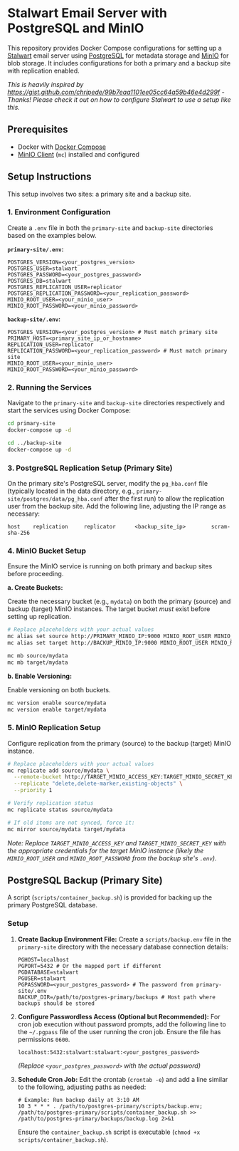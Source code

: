 # Stalwart Email Server with PostgreSQL and MinIO

This repository provides Docker Compose configurations for setting up a [Stalwart](https://stalw.art) email server using [PostgreSQL](https://www.postgresql.org) for metadata storage and [MinIO](https://min.io) for blob storage. It includes configurations for both a primary and a backup site with replication enabled.

*This is heavily inspired by https://gist.github.com/chripede/99b7eaa1101ee05cc64a59b46e4d299f - Thanks! Please check it out on how to configure Stalwart to use a setup like this.* 

## Prerequisites

*   Docker with [Docker Compose](https://github.com/docker/compose)
*   [MinIO Client](https://min.io/docs/minio/linux/reference/minio-mc.html) (`mc`) installed and configured

## Setup Instructions

This setup involves two sites: a primary site and a backup site.

### 1. Environment Configuration

Create a `.env` file in both the `primary-site` and `backup-site` directories based on the examples below.

**`primary-site/.env`:**

```env
POSTGRES_VERSION=<your_postgres_version>
POSTGRES_USER=stalwart
POSTGRES_PASSWORD=<your_postgres_password>
POSTGRES_DB=stalwart
POSTGRES_REPLICATION_USER=replicator
POSTGRES_REPLICATION_PASSWORD=<your_replication_password>
MINIO_ROOT_USER=<your_minio_user>
MINIO_ROOT_PASSWORD=<your_minio_password>
```

**`backup-site/.env`:**

```env
POSTGRES_VERSION=<your_postgres_version> # Must match primary site
PRIMARY_HOST=<primary_site_ip_or_hostname>
REPLICATION_USER=replicator
REPLICATION_PASSWORD=<your_replication_password> # Must match primary site
MINIO_ROOT_USER=<your_minio_user>
MINIO_ROOT_PASSWORD=<your_minio_password>
```

### 2. Running the Services

Navigate to the `primary-site` and `backup-site` directories respectively and start the services using Docker Compose:

```bash
cd primary-site
docker-compose up -d

cd ../backup-site
docker-compose up -d
```

### 3. PostgreSQL Replication Setup (Primary Site)

On the primary site's PostgreSQL server, modify the `pg_hba.conf` file (typically located in the data directory, e.g., `primary-site/postgres/data/pg_hba.conf` after the first run) to allow the replication user from the backup site. Add the following line, adjusting the IP range as necessary:

```
host    replication     replicator      <backup_site_ip>        scram-sha-256
```

### 4. MinIO Bucket Setup

Ensure the MinIO service is running on both primary and backup sites before proceeding.

**a. Create Buckets:**

Create the necessary bucket (e.g., `mydata`) on both the primary (source) and backup (target) MinIO instances. The target bucket *must* exist before setting up replication.

```bash
# Replace placeholders with your actual values
mc alias set source http://PRIMARY_MINIO_IP:9000 MINIO_ROOT_USER MINIO_ROOT_PASSWORD --api s3v4
mc alias set target http://BACKUP_MINIO_IP:9000 MINIO_ROOT_USER MINIO_ROOT_PASSWORD --api s3v4

mc mb source/mydata
mc mb target/mydata
```

**b. Enable Versioning:**

Enable versioning on both buckets.

```bash
mc version enable source/mydata
mc version enable target/mydata
```

### 5. MinIO Replication Setup

Configure replication from the primary (source) to the backup (target) MinIO instance.

```bash
# Replace placeholders with your actual values
mc replicate add source/mydata \
  --remote-bucket http://TARGET_MINIO_ACCESS_KEY:TARGET_MINIO_SECRET_KEY@BACKUP_MINIO_IP:9000/mydata \
  --replicate "delete,delete-marker,existing-objects" \
  --priority 1

# Verify replication status
mc replicate status source/mydata

# If old items are not synced, force it:
mc mirror source/mydata target/mydata
```

*Note: Replace `TARGET_MINIO_ACCESS_KEY` and `TARGET_MINIO_SECRET_KEY` with the appropriate credentials for the target MinIO instance (likely the `MINIO_ROOT_USER` and `MINIO_ROOT_PASSWORD` from the backup site's `.env`).*

## PostgreSQL Backup (Primary Site)

A script (`scripts/container_backup.sh`) is provided for backing up the primary PostgreSQL database.

### Setup

1.  **Create Backup Environment File:**
    Create a `scripts/backup.env` file in the `primary-site` directory with the necessary database connection details:
    ```env
    PGHOST=localhost
    PGPORT=5432 # Or the mapped port if different
    PGDATABASE=stalwart
    PGUSER=stalwart
    PGPASSWORD=<your_postgres_password> # The password from primary-site/.env
    BACKUP_DIR=/path/to/postgres-primary/backups # Host path where backups should be stored
    ```

2.  **Configure Passwordless Access (Optional but Recommended):**
    For cron job execution without password prompts, add the following line to the `~/.pgpass` file of the user running the cron job. Ensure the file has permissions `0600`.
    ```
    localhost:5432:stalwart:stalwart:<your_postgres_password>
    ```
    *(Replace `<your_postgres_password>` with the actual password)*

3.  **Schedule Cron Job:**
    Edit the crontab (`crontab -e`) and add a line similar to the following, adjusting paths as needed:
    ```crontab
    # Example: Run backup daily at 3:10 AM
    10 3 * * * . /path/to/postgres-primary/scripts/backup.env; /path/to/postgres-primary/scripts/container_backup.sh >> /path/to/postgres-primary/backups/backup.log 2>&1
    ```
    Ensure the `container_backup.sh` script is executable (`chmod +x scripts/container_backup.sh`).
